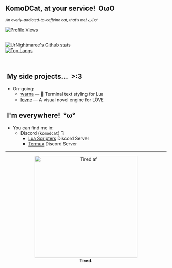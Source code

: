 ## **KomoDCat, at your service! &nbsp;OωO**
<i><sub>An overly-addicted-to-caffeine cat, that's me! ᓚᘏᗢ</sub></i><br>

[![Profile Views](https://komarev.com/ghpvc/?username=komoDcat&color=cba6f7&style=flat-square)](https://github.com/antonkomarev/github-profile-views-counter)<br>
<br>
<div align="top">

[![UrNightmaree's Github stats](https://github-readme-stats.vercel.app/api?username=komoDcat&show_icons=true&bg_color=1e1e2e&text_color=cdd6f4&icon_color=cba6f7&title_color=94e2d5)](https://github.com/anuraghazra/github-readme-stats)<br>
[![Top Langs](https://github-readme-stats.vercel.app/api/top-langs/?username=komoDcat&bg_color=1e1e2e&text_color=cdd6f4&icon_color=cba6f7&title_color=94e2d5)](https://github.com/anuraghazra/github-readme-stats)
    
</div>
<br>

## &nbsp;**My side projects... &nbsp;>:3**

* On-going:
  * [warna](https://github.com/komoDcat/warna) — 🎨 Terminal text styling for Lua
  * [lovne](https://github.com/komoDcat/lovne) — A visual novel engine for LÖVE

## &nbsp;**I'm everywhere! &nbsp;°ω°**
* You can find me in:
   * Discord (`komodcat`) ↴<br>
      * [Lua Scripters](https://discord.gg/7wu7ZsW) Discord Server<br>
      * [Termux](https://discord.gg/HXpF69X) Discord Server

<hr style="heigth:10px">
<div align="center">
    
[
<img src="./assets/cat.png" width="320" heigth="320" align="center" alt="Tired af">
](https://www.instagram.com/reel/C0HxKMBNyvy/)
<br>
**Tired.**
</div>
